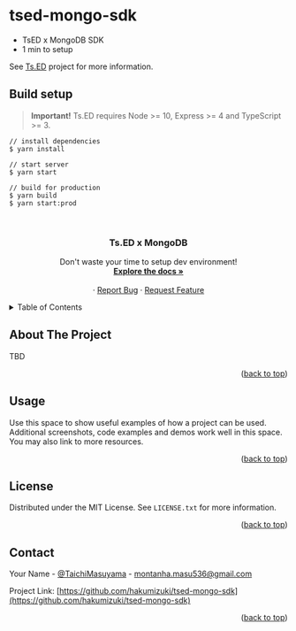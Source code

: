 # tsed-mongo-sdk

- TsED x MongoDB SDK
- 1 min to setup

See [Ts.ED](https://tsed.io) project for more information.

## Build setup

> **Important!** Ts.ED requires Node >= 10, Express >= 4 and TypeScript >= 3.

```terminal
// install dependencies
$ yarn install

// start server
$ yarn start

// build for production
$ yarn build
$ yarn start:prod
```

<div id="top"></div>

<!-- PROJECT LOGO -->
<br />
<div align="center">
  <h3 align="center">Ts.ED x MongoDB</h3>

  <p align="center">
    Don't waste your time to setup dev environment!
    <br />
    <a href="https://github.com/hakumizuki/tsed-mongo-sdk"><strong>Explore the docs »</strong></a>
    <br />
    <br />
    ·
    <a href="https://github.com/hakumizuki/tsed-mongo-sdk/issues">Report Bug</a>
    ·
    <a href="https://github.com/hakumizuki/tsed-mongo-sdk/issues">Request Feature</a>
  </p>
</div>

<!-- TABLE OF CONTENTS -->
<details>
  <summary>Table of Contents</summary>
  <ol>
    <li>
      <a href="#about-the-project">About The Project</a>
    </li>
    <li><a href="#usage">Usage</a></li>
    <li><a href="#license">License</a></li>
    <li><a href="#contact">Contact</a></li>
    <li><a href="#acknowledgements">Acknowledgements</a></li>
  </ol>
</details>

<!-- ABOUT THE PROJECT -->

## About The Project

TBD

<p align="right">(<a href="#top">back to top</a>)</p>

<!-- USAGE EXAMPLES -->

## Usage

Use this space to show useful examples of how a project can be used. Additional screenshots, code examples and demos work well in this space. You may also link to more resources.

<p align="right">(<a href="#top">back to top</a>)</p>

<!-- LICENSE -->

## License

Distributed under the MIT License. See `LICENSE.txt` for more information.

<p align="right">(<a href="#top">back to top</a>)</p>

<!-- CONTACT -->

## Contact

Your Name - [@TaichiMasuyama](https://twitter.com/TaichiMasuyama) - montanha.masu536@gmail.com

Project Link: [https://github.com/hakumizuki/tsed-mongo-sdk](https://github.com/hakumizuki/tsed-mongo-sdk)

<p align="right">(<a href="#top">back to top</a>)</p>
